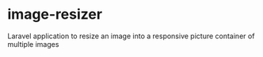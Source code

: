 # image-resizer
Laravel application to resize an image into a responsive picture container of multiple images
